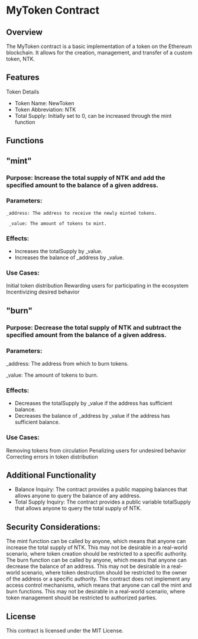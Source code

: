 # MyToken Contract

## Overview

   The MyToken contract is a basic implementation of a token on the Ethereum blockchain. It allows for the creation, management, and transfer of a custom token, NTK.

## Features

 Token Details
* Token Name: NewToken
* Token Abbreviation: NTK
* Total Supply: Initially set to 0, can be increased through the mint function

## Functions

## "mint"
  
  ### Purpose: Increase the total supply of NTK and add the specified amount to the balance of a given address.
  ### Parameters:

    _address: The address to receive the newly minted tokens.

     _value: The amount of tokens to mint.

### Effects:

 *  Increases the totalSupply by _value.
 *  Increases the balance of _address by _value.

### Use Cases:

  Initial token distribution
  Rewarding users for participating in the ecosystem
  Incentivizing desired behavior

## "burn"

### Purpose: Decrease the total supply of NTK and subtract the specified amount from the balance of a given address.

### Parameters:

_address: The address from which to burn tokens.

_value: The amount of tokens to burn.

### Effects:

* Decreases the totalSupply by _value if the address has sufficient balance.
* Decreases the balance of _address by _value if the address has sufficient balance.

### Use Cases:

 Removing tokens from circulation
 Penalizing users for undesired behavior
 Correcting errors in token distribution

## Additional Functionality

  * Balance Inquiry: The contract provides a public mapping balances that allows anyone to query the balance of any address.
  * Total Supply Inquiry: The contract provides a public variable totalSupply that allows anyone to query the total supply of NTK.

## Security Considerations:
   
   The mint function can be called by anyone, which means that anyone can increase the total supply of NTK. This may not be desirable in a real-world scenario, where token creation should be restricted to a specific authority.
    The burn function can be called by anyone, which means that anyone can decrease the balance of an address. This may not be desirable in a real-world scenario, where token destruction should be restricted to the owner of the address or a specific authority.
    The contract does not implement any access control mechanisms, which means that anyone can call the mint and burn functions. This may not be desirable in a real-world scenario, where token management should be restricted to authorized parties.

## License

This contract is licensed under the MIT License.

